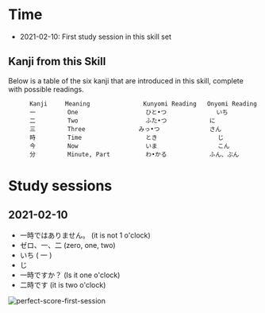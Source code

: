 # Time
* 2021-02-10: First study session in this skill set


## Kanji from this Skill
Below is a table of the six kanji that are introduced in this skill, 
complete with possible readings.

          
          Kanji 	Meaning 	          Kunyomi Reading 	Onyomi Reading
          一 	    One 	              ひと•つ          	いち
          二 	    Two 	              ふた•つ 	          に
          三 	    Three 	            みっ•つ 	          さん
          時 	    Time 	              とき 	             じ
          今 	    Now 	              いま 	             こん
          分 	    Minute, Part 	      わ•かる 	          ふん、ぶん

# Study sessions

## 2021-02-10
* 一時ではありません。 (it is not 1 o'clock)
* ゼロ、一、二 (zero, one, two)
* いち  ( 一 ) 
* じ    
* 一時ですか？ (Is it one o'clock)
* 二時です  (it is two o'clock)

![perfect-score-first-session](https://github.com/EO4wellness/T-I-L/blob/main/polyglot/japon%C3%A9s/Castle-2/Images/2021-02-10-time-perfect-score.png)
